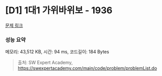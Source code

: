 # [D1] 1대1 가위바위보 - 1936 

[문제 링크](https://swexpertacademy.com/main/code/problem/problemDetail.do?contestProbId=AV5PjKXKALcDFAUq) 

### 성능 요약

메모리: 43,512 KB, 시간: 94 ms, 코드길이: 184 Bytes



> 출처: SW Expert Academy, https://swexpertacademy.com/main/code/problem/problemList.do